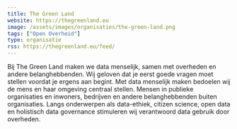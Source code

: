 ```yaml
---
title: The Green Land
website: https://thegreenland.eu
image: /assets/images/organisaties/the-green-land.png
tags: ["Open Overheid"]
type: organisatie
rss: https://thegreenland.eu/feed/
---
```


Bij The Green Land maken we data menselijk, samen met overheden en andere belanghebbenden. Wij geloven dat je eerst goede vragen moet stellen voordat je ergens aan begint. Met data menselijk maken bedoelen wij de mens en haar omgeving centraal stellen. Mensen in publieke organisaties en inwoners, bedrijven en andere belanghebbenden buiten organisaties. Langs onderwerpen als data-ethiek, citizen science, open data en holistisch data governance stimuleren wij verantwoord data gebruik door overheden. 
